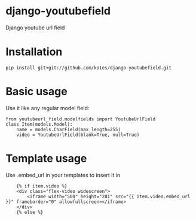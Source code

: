 django-youtubefield
===================

Django youtube url field

Installation
============


    pip install git+git://github.com/ko1es/django-youtubefield.git


Basic usage
===========

Use it like any regular model field:

    from youtubeurl_field.modelfields import YoutubeUrlField
    class Item(models.Model):
        name = models.CharField(max_length=255)
        video = YoutubeUrlField(blank=True, null=True)


Template usage
===========

Use .embed_url in your templates to insert it in

		{% if item.video %}
		<div class="flex-video widescreen">
			<iframe width="500" height="281" src="{{ item.video.embed_url }}" frameborder="0" allowfullscreen></iframe>
		</div>
		{% else %}

